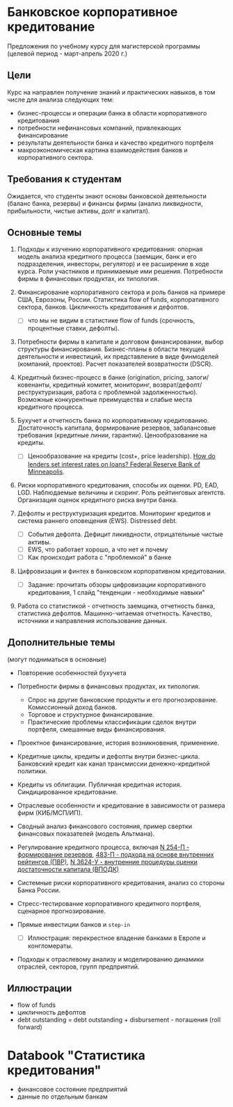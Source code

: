 
Банковское корпоративное кредитование
=====================================

Предложения по учебному курсу для магистерской программы (целевой период - март-апрель 2020 г.)

## Цели

Курс на направлен получение знаний и практических навыков, в том числе для анализа следующих тем:

 - бизнес-процессы и операции банка в области корпоративного кредитования
 - потребности нефинансовых компаний, привлекающих финансирование
 - результаты деятельности банка и качество кредитного портфеля
 - макроэкономическая картина взаимодействия банков и корпоративного сектора.
 
## Требования к студентам  

Ожидается, что студенты знают основы банковской деятельности (баланс банка, резервы) и финансы фирмы (анализ ликвидности, прибыльности, чистые активы, долг и капитал).

## Основные темы 

1. Подходы к изучению корпоративного кредитования: опорная модель анализа кредитного процесса
   (заемщик, банк и его подразделения, инвесторы, регулятор) и ее расширение в ходе курса. 
   Роли участников и принимаемые ими решения. Потребности фирмы в финансовых продуктах, их типология.  

2. Финансирование корпоративного сектора и роль банков на примере США, Еврозоны, России.  Статистика flow of funds, корпоративного сектора, банков. Цикличность кредитования и дефолтов.

    - [ ] что мы не видим в статистике flow of funds (срочность, процентные ставки, дефолты).

3. Потребности фирмы в капитале и долговом финансировании, выбор структуры финансирования. Бизнес-планы в области текущей деятельности и инвестиций, их представление в виде финмоделей (компаний, проектов). Расчет показателей возвратности (DSCR). 

4. Кредитный бизнес-процесс в банке (origination, pricing, залоги/ ковенанты, кредитный комитет, мониторинг, возврат/дефолт/реструктуризация, работа с проблемной задолженностью). Возможные конкурентные преимущества и слабые места кредитного процесса. 

5. Бухучет и отчетность банка по  корпоративному кредитованию. Достаточность капитала, формирование резервов, забалансовые требования (кредитные линии, гарантии). Ценообразование на кредиты.

    - [ ] Ценообразование на кредиты (cost+, price leadership). [How do lenders set interest rates on loans? Federal Reserve Bank of Minneapolis](https://www.minneapolisfed.org/publications/community-dividend/how-do-lenders-set-interest-rates-on-loans).

6. Риски корпоративного кредитования, способы их оценки. PD, EAD, LGD. Наблюдаемые величины и скоринг. Роль рейтинговых агентств. Организация оценок кредитного риска внутри банка.  

7. Дефолты и реструктуризация кредитов. Мониторинг кредитов и система раннего оповещения (EWS). Distressed debt. 

    - [ ] События дефолта. Дефицит ликивдности, отрицательные чистые активы.
    - [ ] EWS, что работает хорошо, а что нет и почему
    - [ ] Как происходит работа с "проблемкой" в банке

8. Цифровизация и финтех в банковском корпоративном кредитовании. 

    - [ ] Задание: прочитать обзоры цифровизации корпоративного кредитования, 1 слайд "тенденции - необходимые навыки"

9. Работа со статистикой - отчетность заемщика, отчетность банка, статистика дефолтов. Машинно-читаемая отчетность. Качество, источники и направления использование данных. 

## Дополнительные темы

(могут подниматься в основные)

- Повторение особенностей бухучета

- Потребности фирмы в финансовых продуктах, их типология.

  - Спрос на другие банковские продукты и его прогнозирование. Комиссионный доход банков.
  - Торговое и структурное финансирование. 
  - Практические проблемы классификации сделок внутри портфеля, смешанные виды финансирования. 

- Проектное финансирование, история возникновения, применение. 

- Кредитные циклы, кредиты и дефолты внутри бизнес-цикла. Банковский кредит как канал трансмиссии денежно-кредитной политики. 

- Кредиты vs облигации. Публичная кредитная история. Синдицированное кредитование. 

- Отраслевые особенности и кредитование в зависимости от размера фирм (КИБ/МСП/ИП). 

- Сводный анализ финансового состояния, пример свертки финансовых показателей 
  (модель Альтмана).
    
-  Регулирование кредитного процесса, включая [N 254-П - формирование резервов](http://ivo.garant.ru/#/document/584458/paragraph/94409:0), [483-П - подхода на основе внутренних рейтингов (ПВР)](), [N 3624-У - внутренние процедуры оценки достаточности капитала (ВПОДК)]()

- Системные риски корпоративного кредитования, анализ со стороны Банка России.

- Стресс-тестирование корпоративного кредитного портфеля, сценарное прогнозирование. 

- Прямые инвестиции банков и `step-in` 

  - [ ] Иллюстрация: перекрестное владение банками в Европе и конгломераты.

- Подходы к отраслевому анализу и моделированию динамики отраслей, секторов, групп предприятий.


## Иллюстрации

- flow of funds
- цикличность дефолтов
- debt outstanding = debt outstanding + disbursement - погашения (roll forward)

# Databook "Статистика кредитования"

- финансовое состояние предприятий
- данные по отдельным банкам
